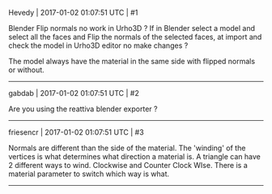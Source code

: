Hevedy | 2017-01-02 01:07:51 UTC | #1

Blender Flip normals no work in Urho3D ?
If in Blender select a model and select all the faces and Flip the normals of the selected faces, at import and check the model in Urho3D editor no make changes ?

The model always have the material in the same side with flipped normals or without.

-------------------------

gabdab | 2017-01-02 01:07:51 UTC | #2

Are you using the reattiva blender exporter ?

-------------------------

friesencr | 2017-01-02 01:07:51 UTC | #3

Normals are different than the side of the material.  The 'winding' of the vertices is what determines what direction a material is.  A triangle can have 2 different ways to wind.  Clockwise and Counter Clock WIse.  There is a material parameter to switch which way is what.

-------------------------

